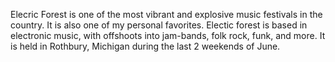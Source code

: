 Elecric Forest is one of the most vibrant and explosive music festivals in the country. It is also one of my personal favorites. 
Electic forest is based in electronic music, with offshoots into jam-bands, folk rock, funk, and more. 
It is held in Rothbury, Michigan during the last 2 weekends of June.

<object width="425" height="344" data="https://www.youtube.com/watch?v=Dbf3OB4M8mc"></object>
